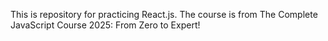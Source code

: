 This is repository for practicing React.js. The course is from The Complete JavaScript Course 2025: From Zero to Expert!
